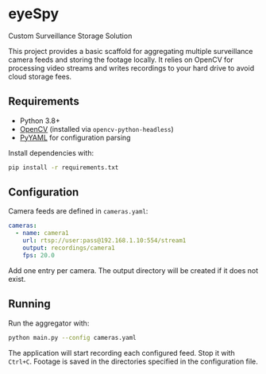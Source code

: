 # eyeSpy

Custom Surveillance Storage Solution

This project provides a basic scaffold for aggregating multiple surveillance
camera feeds and storing the footage locally. It relies on OpenCV for
processing video streams and writes recordings to your hard drive to avoid
cloud storage fees.

## Requirements

- Python 3.8+
- [OpenCV](https://opencv.org/) (installed via `opencv-python-headless`)
- [PyYAML](https://pyyaml.org/) for configuration parsing

Install dependencies with:

```bash
pip install -r requirements.txt
```

## Configuration

Camera feeds are defined in `cameras.yaml`:

```yaml
cameras:
  - name: camera1
    url: rtsp://user:pass@192.168.1.10:554/stream1
    output: recordings/camera1
    fps: 20.0
```

Add one entry per camera. The output directory will be created if it does not
exist.

## Running

Run the aggregator with:

```bash
python main.py --config cameras.yaml
```

The application will start recording each configured feed. Stop it with
`Ctrl+C`. Footage is saved in the directories specified in the configuration
file.
